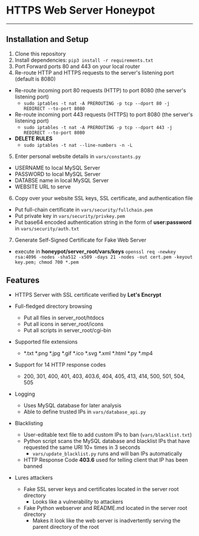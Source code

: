 # HTTPS Web Server Honeypot
---

## Installation and Setup

1. Clone this repository
2. Install dependencies: `pip3 install -r requirements.txt`
3. Port Forward ports 80 and 443 on your local router
4. Re-route HTTP and HTTPS requests to the server's listening port (default is 8080)
  * Re-route incoming port 80 requests (HTTP) to port 8080 (the server's listening port)
    * `sudo iptables -t nat -A PREROUTING -p tcp --dport 80 -j REDIRECT --to-port 8080`
  * Re-route incoming port 443 requests (HTTPS) to port 8080 (the server's listening port)
    * `sudo iptables -t nat -A PREROUTING -p tcp --dport 443 -j REDIRECT --to-port 8080`
  * **DELETE RULES**
    * `sudo iptables -t nat --line-numbers -n -L`
5. Enter personal website details in `vars/constants.py`
  * USERNAME to local MySQL Server
  * PASSWORD to local MySQL Server
  * DATABSE name in local MySQL Server
  * WEBSITE URL to serve
6. Copy over your website SSL keys, SSL certificate, and authentication file
  * Put full-chain certificate in `vars/security/fullchain.pem`
  * Put private key in `vars/security/privkey.pem`
  * Put base64 encoded authentication string in the form of **user:password** in `vars/security/auth.txt`
7. Generate Self-Signed Certificate for Fake Web Server
  * execute in **honeypot/server_root/vars/keys** `openssl req -newkey rsa:4096 -nodes -sha512 -x509 -days 21 -nodes -out cert.pem -keyout key.pem; chmod 700 *.pem`

## Features

- HTTPS Server with SSL certificate verified by **Let's Encrypt**

- Full-fledged directory browsing
  - Put all files in server_root/htdocs
  - Put all icons in server_root/icons
  - Put all scripts in server_root/cgi-bin

- Supported file extensions
  - *.txt  *.png  *.jpg  *.gif  *.ico  *.svg  *.xml  *.html  *.py  *.mp4

- Support for 14 HTTP response codes
  - 200, 301, 400, 401, 403, 403.6, 404, 405, 413, 414, 500, 501, 504, 505

- Logging
  - Uses MySQL database for later analysis
  - Able to define trusted IPs in `vars/database_api.py`

- Blacklisting
  - User-editable text file to add custom IPs to ban (`vars/blacklist.txt`)
  - Python script scans the MySQL database and blacklist IPs that have requested the same URI 10+ times in 3 seconds
    - `vars/update_blacklist.py` runs and will ban IPs automatically
  - HTTP Response Code **403.6** used for telling client that IP has been banned

- Lures attackers
  - Fake SSL server keys and certificates located in the server root directory
    - Looks like a vulnerability to attackers
  - Fake Python webserver and README.md located in the server root directory
    - Makes it look like the web server is inadvertently serving the parent directory of the root
